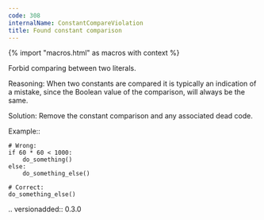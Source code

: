 ```yaml
---
code: 308
internalName: ConstantCompareViolation
title: Found constant comparison
---
```


{% import "macros.html" as macros with context %}


Forbid comparing between two literals.

Reasoning:
    When two constants are compared it is typically an indication of a
    mistake, since the Boolean value of the comparison, will always be
    the same.

Solution:
    Remove the constant comparison and any associated dead code.

Example::

    # Wrong:
    if 60 * 60 < 1000:
        do_something()
    else:
        do_something_else()

    # Correct:
    do_something_else()

.. versionadded:: 0.3.0